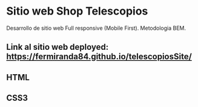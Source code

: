 # Sitio web Shop Telescopios
Desarrollo de sitio web Full responsive (Mobile First). Metodologia BEM.

## Link al sitio web deployed: https://fermiranda84.github.io/telescopiosSite/

## HTML
## CSS3

